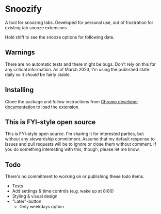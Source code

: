 # Snoozify

A tool for snoozing tabs. Developed for personal use, out of frustration for existing tab snooze extensions.

Hold shift to see the snooze options for following date.

## Warnings

There are no automatic tests and there might be bugs. Don't rely on this for any critical information. As of March 2023, I'm using the published state daily so it *should* be fairly stable.

## Installing

Clone the package and follow instructions from [Chrome developer documentation](https://developer.chrome.com/docs/extensions/mv3/getstarted/development-basics/#load-unpacked) to load the extension.

## This is FYI-style open source

This is FYI-style open source. I'm sharing it for interested parties, but without any stewardship commitment. Assume that my default response to issues and pull requests will be to ignore or close them without comment. If you do something interesting with this, though, please let me know.

## Todo

There's no commitment to working on or publishing these todo items.

- Tests
- Add settings & time controls (e.g. wake up at 8:00)
- Styling & visual design
- "Later"-button
	- Only weekdays option

